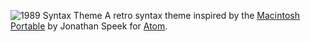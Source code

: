 ![1989 Syntax Theme](https://about.jonathanspeek.com/images/1989.jpg)
A retro syntax theme inspired by the [Macintosh Portable](https://en.wikipedia.org/wiki/Macintosh_Portable) by Jonathan Speek for [Atom](https://atom.io).
